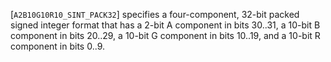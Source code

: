 [`A2B10G10R10_SINT_PACK32`] specifies a four-component,
32-bit packed signed integer format that has a 2-bit A component in bits
30..31, a 10-bit B component in bits 20..29, a 10-bit G component in
bits 10..19, and a 10-bit R component in bits 0..9.